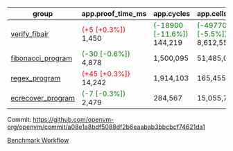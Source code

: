 | group | app.proof_time_ms | app.cycles | app.cells_used | leaf.proof_time_ms | leaf.cycles | leaf.cells_used |
| -- | -- | -- | -- | -- | -- | -- |
| [verify_fibair](https://github.com/openvm-org/openvm/blob/benchmark-results/benchmarks-pr/1351/verify_fibair-a08e1a8bdf5088df2b6eaabab3bbcbcf74621da1.md) |<span style='color: red'>(+5 [+0.3%])</span> 1,450 | <span style='color: green'>(-18900 [-11.6%])</span> 144,219 | <span style='color: green'>(-497705 [-5.5%])</span> 8,612,556 |- | - | - |
| [fibonacci_program](https://github.com/openvm-org/openvm/blob/benchmark-results/benchmarks-pr/1351/fibonacci-a08e1a8bdf5088df2b6eaabab3bbcbcf74621da1.md) |<span style='color: green'>(-30 [-0.6%])</span> 4,878 |  1,500,095 |  51,485,080 |- | - | - |
| [regex_program](https://github.com/openvm-org/openvm/blob/benchmark-results/benchmarks-pr/1351/regex-a08e1a8bdf5088df2b6eaabab3bbcbcf74621da1.md) |<span style='color: red'>(+45 [+0.3%])</span> 14,242 |  1,914,103 |  165,455,373 |- | - | - |
| [ecrecover_program](https://github.com/openvm-org/openvm/blob/benchmark-results/benchmarks-pr/1351/ecrecover-a08e1a8bdf5088df2b6eaabab3bbcbcf74621da1.md) |<span style='color: green'>(-7 [-0.3%])</span> 2,479 |  284,567 |  15,055,723 |- | - | - |


Commit: https://github.com/openvm-org/openvm/commit/a08e1a8bdf5088df2b6eaabab3bbcbcf74621da1

[Benchmark Workflow](https://github.com/openvm-org/openvm/actions/runs/13212682280)
